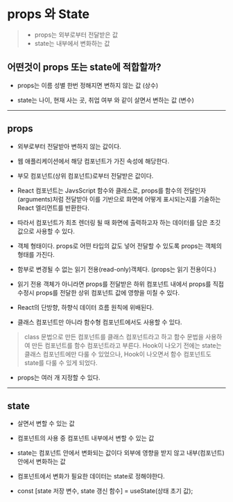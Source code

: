 # props 와 State

> * props는 외부로부터 전달받은 값
> * state는 내부에서 변화하는 값

## 어떤것이 props 또는 state에 적합할까?

* props는 이름 성별 한번 정해지면 변하지 않는 값 (상수)

* state는 나이, 현재 사는 곳, 취업 여부 와 같이 살면서 변하는 값 (변수)
---

## props

* 외부로부터 전달받아 변하지 않는 값이다.

* 웹 애플리케이션에서 해당 컴포넌트가 가진 속성에 해당한다.

* 부모 컴포넌트(상위 컴포넌트)로부터 전달받은 값이다.

* React 컴포넌트는 JavsScript 함수와 클래스로, props를 함수의 전달인자(arguments)처럼 전달받아 이를 기반으로 화면에 어떻게 표시되는지를 기술하는 React 엘리먼트를 반환한다. 

* 따라서 컴포넌트가 최초 렌더링 될 때 화면에 출력하고자 하는 데이터를 담은 초깃값으로 사용할 수 있다.

* 객체 형태이다. props로 어떤 타입의 값도 넣어 전달할 수 있도록 props는 객체의 형태를 가진다. 

* 함부로 변경될 수 없는 읽기 전용(read-only)객체다. (props는 읽기 전용이다.) 

* 읽기 전용 객체가 아니라면 props를 전달받은 하위 컴포넌트 내에서 props를 직접 수정시 props를 전달한 상위 컴포넌트 값에 영향을 미칠 수 있다. 

* React의 단방향, 하향식 데이터 흐름 원칙에 위배된다. 

* 클래스 컴포넌트만 아니라 함수형 컴포넌트에서도 사용할 수 있다.
> class 문법으로 만든 컴포넌트를 클래스 컴포넌트라고 하고 함수 문법을 사용하여 만든 컴포넌트를 함수 컴포넌트라고 부른다. Hook이 나오기 전에는 state는 클래스 컴포넌트에만 다룰 수 있었으나, Hook이 나오면서 함수 컴포넌트도 state를 다룰 수 있게 되었다.

* props는 여러 개 지정할 수 있다.
---

## state
* 살면서 변할 수 있는 값

* 컴포넌트의 사용 중 컴포넌트 내부에서 변할 수 있는 값

* state는 컴포넌트 안에서 변화되는 값이다 외부에 영향을 받지 않고 내부(컴포넌트)안에서 변화하는 값

* 컴포넌트에서 변화가 필요한 데이터는 state로 정해야한다. 

* const [state 저장 변수, state 갱신 함수] = useState(상태 초기 값);
